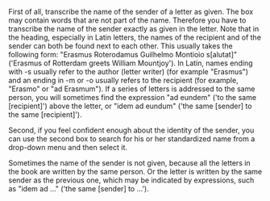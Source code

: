 First of all, transcribe the name of the sender of a letter as given. The box may contain words that are not part of the name. Therefore you have to transcribe the name of the sender exactly as given in the letter. Note that in the heading, especially in Latin letters, the names of the recipient and of the sender can both be found next to each other. This usually takes the following form: "Erasmus Roterodamus Guilhelmo Montioio s[alutat]" ('Erasmus of Rotterdam greets William Mountjoy'). In Latin, names ending with -s usually refer to the author (letter writer) (for example "Erasmus") and an ending in -m or -o  usually refers to the recipient (for example, "Erasmo" or "ad Erasmum"). If a series of letters is addressed to the same person, you will sometimes find the expression "ad eundem" ('to the same [recipient]') above the letter, or "idem ad eundum" ('the same [sender] to the same [recipient]').

Second, if you feel confident enough about the identity of the sender, you can use the second box to search for his or her standardized name from a drop-down menu and then select it.

Sometimes the name of the sender is not given, because all the letters in the book are written by the same person. Or the letter is written by the same sender as the previous one, which may be indicated by expressions, such as "idem ad ..." ('the same [sender] to ...').
